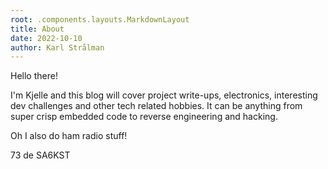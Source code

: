 ```yaml
---
root: .components.layouts.MarkdownLayout
title: About
date: 2022-10-10
author: Karl Strålman
---
```


Hello there!

I'm Kjelle and this blog will cover project write-ups, electronics, interesting dev challenges and
other tech related hobbies. It can be anything from super crisp embedded code to reverse engineering
and hacking.

Oh I also do ham radio stuff!

73 de SA6KST